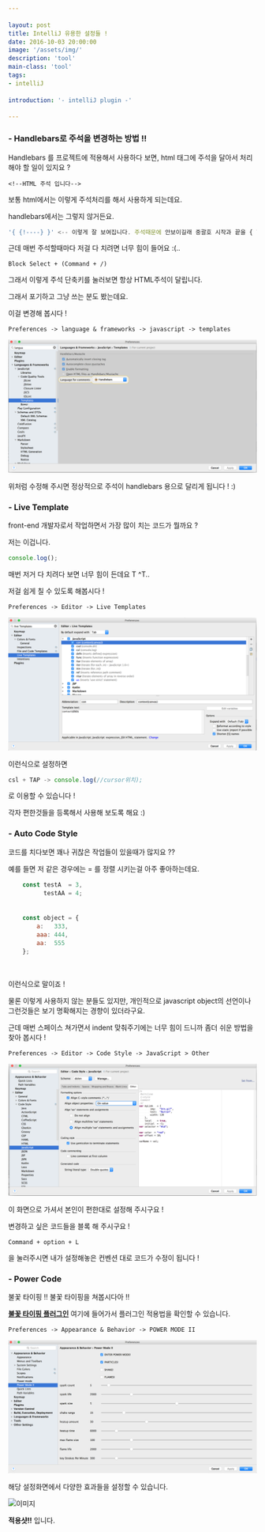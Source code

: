 ```yaml
---

layout: post
title: IntelliJ 유용한 설정들 !
date: 2016-10-03 20:00:00
image: '/assets/img/'
description: 'tool'
main-class: 'tool'
tags: 
- intelliJ

introduction: '- intelliJ plugin -'

---
```


### - Handlebars로 주석을 변경하는 방법 !! 

Handlebars 를 프로젝트에 적용해서 사용하다 보면, html 태그에 주석을 달아서 처리해야 할 일이 있지요 ? 

```code
<!--HTML 주석 입니다-->
```

보통 html에서는 이렇게 주석처리를 해서 사용하게 되는데요. 

handlebars에서는 그렇지 않거든요. 


```js
'{ {!----} }' <-- 이렇게 잘 보여집니다. 주석때문에 안보이길래 중괄호 시작과 끝을 { 한칸씩 띄웠습니다. } 
``` 


근데 매번 주석할때마다 저걸 다 치려면 너무 힘이 들어요 :(..

```code
Block Select + (Command + /)
```

그래서 이렇게 주석 단축키를 눌러보면 항상 HTML주석이 달립니다. 

그래서 포기하고 그냥 쓰는 분도 봤는데요. 

이걸 변경해 봅시다 ! 


```code
Preferences -> language & frameworks -> javascript -> templates
```  


![이미지](/resources/images/intellij/intellij1.png)


위처럼 수정해 주시면 정상적으로 주석이 handlebars 용으로 달리게 됩니다 ! :)
 
 
 
 
### - Live Template 

front-end 개발자로서 작업하면서 가장 많이 치는 코드가 뭘까요 ? 

저는 이겁니다.


```js
console.log();
```

매번 저거 다 치려다 보면 너무 힘이 든데요 T ^T..

저걸 쉽게 칠 수 있도록 해봅시다 ! 


```code
Preferences -> Editor -> Live Templates
```  

![이미지](/resources/images/intellij/imtellij2.png)

이런식으로 설정하면 

```js
csl + TAP -> console.log(//cursor위치);
```

로 이용할 수 있습니다 ! 

각자 편한것들을 등록해서 사용해 보도록 해요 :) 


### - Auto Code Style

코드를 치다보면 꽤나 귀찮은 작업들이 있을때가 많지요 ?? 

예를 들면 저 같은 경우에는 = 를 정렬 시키는걸 아주 좋아하는데요. 


```js
    const testA  = 3,
          testAA = 4;
          
          
    const object = {
        a:   333,
        aaa: 444,
        aa:  555
    };
    
    
```

이런식으로 말이죠 ! 

물론 이렇게 사용하지 않는 분들도 있지만, 개인적으로 javascript object의 선언이나 그런것들은 보기 명확해지는 경향이 있더라구요.


근데 매번 스페이스 쳐가면서 indent 맞춰주기에는 너무 힘이 드니까 좀더 쉬운 방법을 찾아 봅시다 ! 


```code
Preferences -> Editor -> Code Style -> JavaScript > Other
```  

![이미지](/resources/images/intellij/intellij3.png)

이 화면으로 가셔서 본인이 편한대로 설정해 주시구요 !

변경하고 싶은 코드들을 블록 해 주시구요 ! 

```code
Command + option + L 
```  

을 눌러주시면 내가 설정해놓은 컨벤션 대로 코드가 수정이 됩니다 ! 
 

 
 

### - Power Code 

불꽃 타이핑 !! 불꽃 타이핑을 쳐봅시다아 !! 

**[불꽃 타이핑 플러그인](https://plugins.jetbrains.com/plugin/8251?pr=)** 여기에 들어가서 플러그인 적용법을 확인할 수 있습니다.

```code
Preferences -> Appearance & Behavior -> POWER MODE II
```  

![이미지](/resources/images/intellij/intellij4.png)

해당 설정화면에서 다양한 효과들을 설정할 수 있습니다.


![이미지](/resources/images/intellij/intellij5.png)

**적용샷!!** 입니다.

